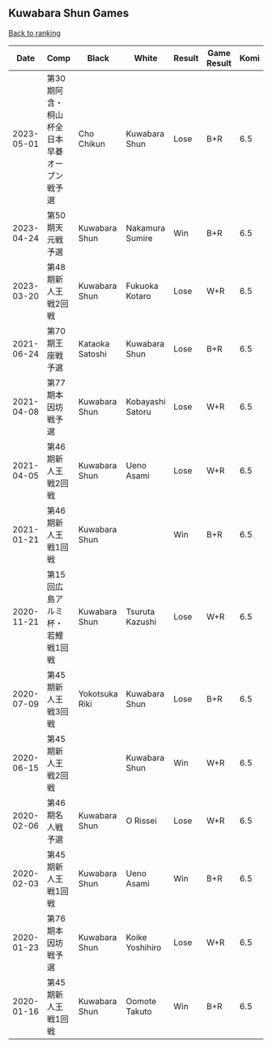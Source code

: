 ## Kuwabara Shun Games

[Back to ranking](../../index.md)




| **Date** | **Comp** | **Black** | **White** | **Result** | **Game Result** | **Komi** | **Rating** | **Diff** | 
| --- | --- | --- | --- | --- | --- | --- | --- | --- |
| 2023-05-01 | 第30期阿含・桐山杯全日本早碁オープン戦予選 | Cho Chikun | Kuwabara Shun | Lose | B+R | 6.5 | 2516 | 10 | 
| 2023-04-24 | 第50期天元戦予選 | Kuwabara Shun | Nakamura Sumire | Win | B+R | 6.5 | 2506 | 249 | 
| 2023-03-20 | 第48期新人王戦2回戦 | Kuwabara Shun | Fukuoka Kotaro | Lose | W+R | 6.5 | 2257 | 0 | 
| 2021-06-24 | 第70期王座戦予選 | Kataoka Satoshi | Kuwabara Shun | Lose | B+R | 6.5 | 2257 | -292 | 
| 2021-04-08 | 第77期本因坊戦予選 | Kuwabara Shun | Kobayashi Satoru | Lose | W+R | 6.5 | 2549 | -32 | 
| 2021-04-05 | 第46期新人王戦2回戦 | Kuwabara Shun | Ueno Asami | Lose | W+R | 6.5 | 2581 | -25 | 
| 2021-01-21 | 第46期新人王戦1回戦 | Kuwabara Shun |  | Win | B+R | 6.5 | 2606 | -11 | 
| 2020-11-21 | 第15回広島アルミ杯・若鯉戦1回戦 | Kuwabara Shun | Tsuruta Kazushi | Lose | W+R | 6.5 | 2617 | -95 | 
| 2020-07-09 | 第45期新人王戦3回戦 | Yokotsuka Riki | Kuwabara Shun | Lose | B+R | 6.5 | 2712 | -19 | 
| 2020-06-15 | 第45期新人王戦2回戦 |  | Kuwabara Shun | Win | W+R | 6.5 | 2731 | -4 | 
| 2020-02-06 | 第46期名人戦予選 | Kuwabara Shun | O Rissei | Lose | W+R | 6.5 | 2735 | -26 | 
| 2020-02-03 | 第45期新人王戦1回戦 | Kuwabara Shun | Ueno Asami | Win | B+R | 6.5 | 2761 | 295 | 
| 2020-01-23 | 第76期本因坊戦予選 | Kuwabara Shun | Koike Yoshihiro | Lose | W+R | 6.5 | 2466 | -42 | 
| 2020-01-16 | 第45期新人王戦1回戦 | Kuwabara Shun | Oomote Takuto | Win | B+R | 6.5 | 2508 | missing |




